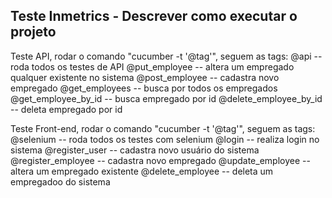 ## Teste Inmetrics - Descrever como executar o projeto

Teste API, rodar o comando "cucumber -t '@tag'", seguem as tags:
@api -- roda todos os testes de API
@put_employee -- altera um empregado qualquer existente no sistema
@post_employee -- cadastra novo empregado
@get_employees -- busca por todos os empregados
@get_employee_by_id -- busca empregado por id
@delete_employee_by_id -- deleta empregado por id

Teste Front-end, rodar o comando "cucumber -t '@tag'", seguem as tags:
@selenium -- roda todos os testes com selenium
@login -- realiza login no sistema
@register_user -- cadastra novo usuário do sistema
@register_employee -- cadastra novo empregado
@update_employee -- altera um empregado existente
@delete_employee -- deleta um empregadoo do sistema
